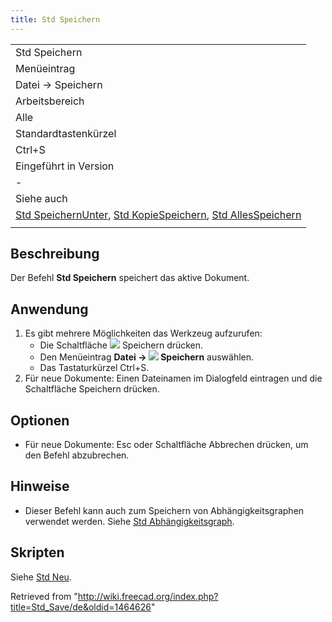 ```yaml
---
title: Std Speichern
---
```


|                                                                                                                                                                        |
| ---------------------------------------------------------------------------------------------------------------------------------------------------------------------- |
| Std Speichern                                                                                                                                                          |
| Menüeintrag                                                                                                                                                            |
| Datei → Speichern                                                                                                                                                      |
| Arbeitsbereich                                                                                                                                                         |
| Alle                                                                                                                                                                   |
| Standardtastenkürzel                                                                                                                                                   |
| Ctrl+S                                                                                                                                                                 |
| Eingeführt in Version                                                                                                                                                  |
| -                                                                                                                                                                      |
| Siehe auch                                                                                                                                                             |
| [Std SpeichernUnter](/Std_SaveAs/de "Std SaveAs/de"), [Std KopieSpeichern](/Std_SaveCopy/de "Std SaveCopy/de"), [Std AllesSpeichern](/Std_SaveAll/de "Std SaveAll/de") |
|                                                                                                                                                                        |

## Beschreibung

Der Befehl **Std Speichern** speichert das aktive Dokument.

## Anwendung

1. Es gibt mehrere Möglichkeiten das Werkzeug aufzurufen:
   - Die Schaltfläche ![](/images/Std_Save.svg) Speichern drücken.
   - Den Menüeintrag **Datei → ![](/images/Std_Save.svg) Speichern** auswählen.
   - Das Tastaturkürzel Ctrl+S.
2. Für neue Dokumente: Einen Dateinamen im Dialogfeld eintragen und die Schaltfläche Speichern drücken.

## Optionen

- Für neue Dokumente: Esc oder Schaltfläche Abbrechen drücken, um den Befehl abzubrechen.

## Hinweise

- Dieser Befehl kann auch zum Speichern von Abhängigkeitsgraphen verwendet werden. Siehe [Std Abhängigkeitsgraph](/Std_DependencyGraph/de "Std DependencyGraph/de").

## Skripten

Siehe [Std Neu](/Std_New/de#Scripting "Std New/de").

Retrieved from "<http://wiki.freecad.org/index.php?title=Std_Save/de&oldid=1464626>"
